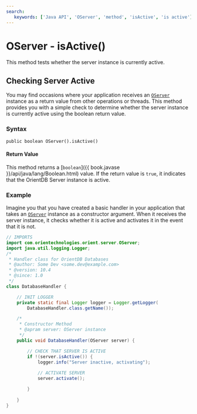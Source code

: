 ```yaml
---
search:
   keywords: ['Java API', 'OServer', 'method', 'isActive', 'is active']
---
```


# OServer - isActive()

This method tests whether the server instance is currently active.

## Checking Server Active

You may find occasions where your application receives an [`OServer`](Java-Ref-OServer.md) instance as a return value from other operations or threads.  This method provides you with a simple check to determine whether the server instance is currently active using the boolean return value.

### Syntax

```
public boolean OServer().isActive()
```

#### Return Value

This method returns a [`boolean`]({{ book.javase }}/api/java/lang/Boolean.html) value.  If the return value is `true`, it indicates that the OrientDB Server instance is active.

### Example

Imagine you that you have created a basic handler in your application that takes an [`OServer`](Java-Ref-OServer.md) instance as a constructor argument.  When it receives the server instance, it checks whether it is active and activates it in the event that it is not.

```java
// IMPORTS
import com.orientechnologies.orient.server.OServer;
import java.util.logging.Logger;
/*
 * Handler class for OrientDB Databases
 * @author: Some Dev <some.dev@example.com>
 * @version: 10.4
 * @since: 1.0
 */
class DatabaseHandler {

	// INIT LOGGER
	private static final Logger logger = Logger.getLogger(
		DatabaseHandler.class.getName());

	/*
	 * Constructor Method
	 * @apram server: OServer instance
	 */
	public void DatabaseHandler(OServer server) {

		// CHECK THAT SERVER IS ACTIVE
		if !(server.isActive()) {
			logger.info("Server inactive, activating");
		
			// ACTIVATE SERVER
			server.activate();

		}
	
	}
}
```
